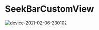 # SeekBarCustomView


![device-2021-02-06-230102](https://user-images.githubusercontent.com/23185210/107128495-3adccd00-68cf-11eb-8eed-4d5e36588e9c.png)
